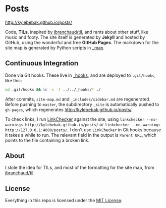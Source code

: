 # Posts

<http://kylebebak.github.io/posts/>

Code, __TILs__, inspired by [jbranchaud/til](https://github.com/jbranchaud/til), and rants about other stuff, like music and footy. The site itself is generated by __Jekyll__ and hosted by GitHub, using the wonderful and free __GitHub Pages__. The markdown for the site map is generated by Python scripts in [_map](_map).

## Continuous Integration
Done via Git hooks. These live in [_hooks](_hooks), and are deployed to `.git/hooks`, like this:

~~~sh
cd .git/hooks && ln -s -f ../../_hooks/* ./
~~~

After commits, `site-map.md` and `_includes/sidebar.md` are regenerated. Before pushing to `master`, the subdirectory `_site` is automatically pushed to `gh-pages`, which regenerates <http://kylebebak.github.io/posts/>.

To check links, I run [LinkChecker](https://github.com/wummel/linkchecker/) against the site, using `linkchecker --no-warnings http://kylebebak.github.io/posts/` or `linkchecker --no-warnings http://127.0.0.1:4000/posts/`. I don't use `LinkChecker` in Git hooks because it takes a while to run. The relevant field in the output is `Parent URL`, which points to the file containing a broken link.

## About

I stole the idea for TILs, and most of the formatting for the site map, from [jbranchaud/til](https://github.com/jbranchaud/til).

## License

Everything in this repo is licensed under the [MIT License](https://opensource.org/licenses/MIT).
